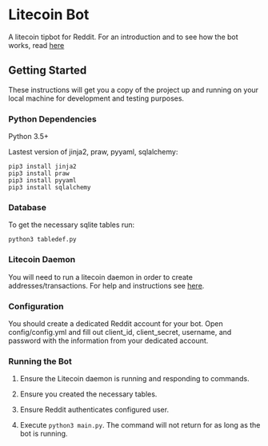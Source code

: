 # Litecoin Bot

A litecoin tipbot for Reddit. For an introduction and to see how the bot works, read [here](https://github.com/bryan2048/tipbot/wiki)

## Getting Started

These instructions will get you a copy of the project up and running on your local machine for development and testing purposes. 

### Python Dependencies

Python 3.5+

Lastest version of jinja2, praw, pyyaml, sqlalchemy:

```
pip3 install jinja2
pip3 install praw
pip3 install pyyaml
pip3 install sqlalchemy
```

### Database

To get the necessary sqlite tables run:

```
python3 tabledef.py
```

### Litecoin Daemon

You will need to run a litecoin daemon in order to create addresses/transactions.
For help and instructions see [here](https://github.com/bryan2048/tipbot/wiki/Installing-Litecoin).

### Configuration

You should create a dedicated Reddit account for your bot.  Open config/config.yml and fill out client_id, client_secret, username, and password with the information from your dedicated account.

### Running the Bot

1. Ensure the  Litecoin daemon is running and responding to commands.

2. Ensure you created the necessary tables.

3. Ensure Reddit authenticates configured user.

4. Execute ```python3 main.py```. The command will not return for as long as the bot is running.